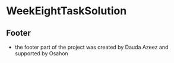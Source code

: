 # WeekEightTaskSolution

## Footer
* the footer part of the project was created by Dauda Azeez and supported by Osahon